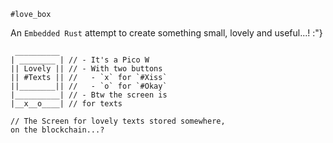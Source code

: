 `#love_box`

An `Embedded Rust` attempt to create something small, lovely and useful...! :"}  

```
 __________
| ________ | // - It's a Pico W
|| Lovely || // - With two buttons
|| #Texts || //   - `x` for `#Xiss`
||________|| //   - `o` for `#Okay`
|__________| // - Btw the screen is
|__x__o____| // for texts

// The Screen for lovely texts stored somewhere,  
on the blockchain...?
```
